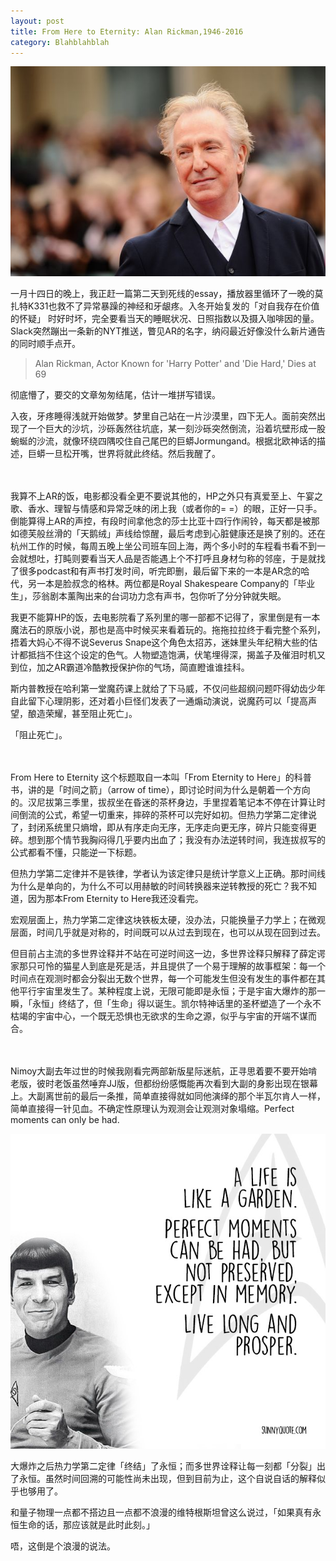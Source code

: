 ```yaml
---
layout: post
title: From Here to Eternity: Alan Rickman,1946-2016
category: Blahblahblah
---
```


![tide](/images/alanrickman.jpg "Alan Rickman,1946-2016")

一月十四日的晚上，我正赶一篇第二天到死线的essay，播放器里循环了一晚的莫扎特K331也救不了异常暴躁的神经和牙龈疼。入冬开始复发的「对自我存在价值的怀疑」 时好时坏，完全要看当天的睡眠状况、日照指数以及摄入咖啡因的量。Slack突然蹦出一条新的NYT推送，瞥见AR的名字，纳闷最近好像没什么新片通告的同时顺手点开。

>Alan Rickman, Actor Known for 'Harry Potter' and 'Die Hard,' Dies at 69

彻底懵了，要交的文章匆匆结尾，估计一堆拼写错误。

入夜，牙疼睡得浅就开始做梦。梦里自己站在一片沙漠里，四下无人。面前突然出现了一个巨大的沙坑，沙砾轰然往坑底，某一刻沙砾突然倒流，沿着坑壁形成一股蜿蜒的沙流，就像环绕四隅咬住自己尾巴的巨蟒Jormungand。根据北欧神话的描述，巨蟒一旦松开嘴，世界将就此终结。然后我醒了。

</br>
</br>
我算不上AR的饭，电影都没看全更不要说其他的，HP之外只有真爱至上、午宴之歌、香水、理智与情感和异常乏味的闭上我（或者你的= =）的眼，正好一只手。倒能算得上AR的声控，有段时间拿他念的莎士比亚十四行作闹铃，每天都是被那如德芙般丝滑的「天鹅绒」声线给惊醒，最后考虑到心脏健康还是换了别的。还在杭州工作的时候，每周五晚上坐公司班车回上海，两个多小时的车程看书看不到一会就想吐，打盹则要看当天人品是否能遇上个不打呼且身材匀称的邻座，于是就找了很多podcast和有声书打发时间，听完即删，最后留下来的一本是AR念的哈代，另一本是脸叔念的格林。两位都是Royal Shakespeare Company的「毕业生」，莎翁剧本薰陶出来的台词功力念有声书，包你听了分分钟就失眠。

我更不能算HP的饭，去电影院看了系列里的哪一部都不记得了，家里倒是有一本魔法石的原版小说，那也是高中时候买来看着玩的。拖拖拉拉终于看完整个系列，捂着大妈心不得不说Severus Snape这个角色太招苏，迷妹里头年纪稍大些的估计都抵挡不住这个设定的色气。人物塑造饱满，伏笔埋得深，揭盖子及催泪时机又到位，加之AR霸道冷酷教授保护你的气场，简直瞪谁谁挂科。

斯内普教授在哈利第一堂魔药课上就给了下马威，不仅问些超纲问题吓得幼齿少年自此留下心理阴影，还对着小巨怪们发表了一通煽动演说，说魔药可以「提高声望，酿造荣耀，甚至阻止死亡」。

「阻止死亡」。                                                      

</br>
</br>
From Here to Eternity 这个标题取自一本叫「From Eternity to Here」的科普书，讲的是「时间之箭」（arrow of time），即讨论时间为什么是朝着一个方向的。汉尼拔第三季里，拔叔坐在昏迷的茶杯身边，手里捏着笔记本不停在计算让时间倒流的公式，希望一切重来，摔碎的茶杯可以完好如初。但热力学第二定律说了，封闭系统里只熵增，即从有序走向无序，无序走向更无序，碎片只能变得更碎。想到那个情节我胸闷得几乎要内出血了；我没有办法逆转时间，我连拔叔写的公式都看不懂，只能逆一下标题。

但热力学第二定律并不是铁律，学者认为该定律只是统计学意义上正确。那时间线为什么是单向的，为什么不可以用赫敏的时间转换器来逆转教授的死亡？我不知道，因为那本From Eternity to Here我还没看完。

宏观层面上，热力学第二定律这块铁板太硬，没办法，只能换量子力学上；在微观层面，时间几乎就是对称的，时间既可以从过去到现在，也可以从现在回到过去。

但目前占主流的多世界诠释并不站在可逆时间这一边，多世界诠释只解释了薛定谔家那只可怜的猫星人到底是死是活，并且提供了一个易于理解的故事框架：每一个时间点在观测时都会分裂出无数个世界，每一个可能发生但没有发生的事件都在其他平行宇宙里发生了。某种程度上说，无限可能即是永恒；于是宇宙大爆炸的那一瞬，「永恒」终结了，但「生命」得以诞生。凯尔特神话里的圣杯塑造了一个永不枯竭的宇宙中心，一个既无恐惧也无欲求的生命之源，似乎与宇宙的开端不谋而合。


</br>
</br>
Nimoy大副去年过世的时候我刚看完两部新版星际迷航，正寻思着要不要开始啃老版，彼时老饭虽然唾弃JJ版，但都纷纷感慨能再次看到大副的身影出现在银幕上。大副离世前的最后一条推，简单直接得就如同他演绎的那个半瓦尔肯人一样，简单直接得一针见血。不确定性原理认为观测会让观测对象塌缩。Perfect moments can only be had.

![tide](/images/leonardnimoy.jpg "Leonard Nimoy,1931-2015")

大爆炸之后热力学第二定律「终结」了永恒；而多世界诠释让每一刻都「分裂」出了永恒。虽然时间回溯的可能性尚未出现，但到目前为止，这个自说自话的解释似乎也够用了。

和量子物理一点都不搭边且一点都不浪漫的维特根斯坦曾这么说过，「如果真有永恒生命的话，那应该就是此时此刻。」

唔，这倒是个浪漫的说法。

